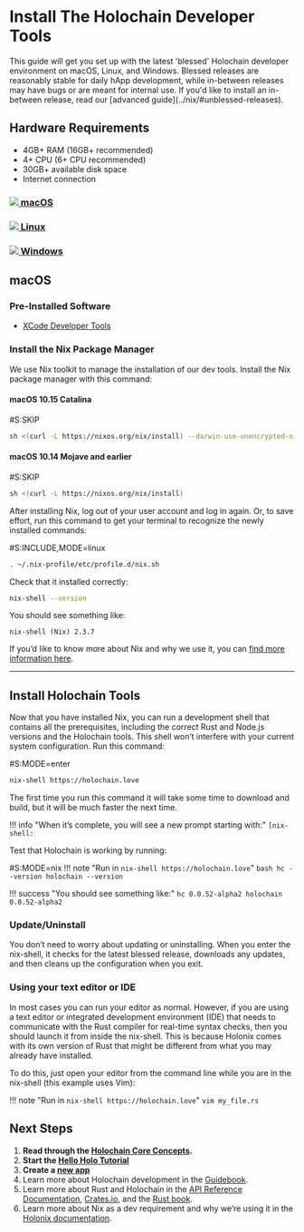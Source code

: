# Install The Holochain Developer Tools

<div markdown="1" class="coreconcepts-intro">
This guide will get you set up with the latest 'blessed' Holochain developer environment on macOS, Linux, and Windows. Blessed releases are reasonably stable for daily hApp development, while in-between releases may have bugs or are meant for internal use. If you'd like to install an in-between release, read our [advanced guide](../nix/#unblessed-releases).
</div>

## Hardware Requirements

* 4GB+ RAM (16GB+ recommended)
* 4+ CPU (6+ CPU recommended)
* 30GB+ available disk space
* Internet connection

<div class="h-tile-container h-tile-container-3 tile-tabs">
    <div class="h-tile">
        <a href="javascript:rudrSwitchTab('tab_1', 'content_1');" id="tab_1" class="tabmenu active" onclick="window.open(this.href,'_self'); return false;">
            <h3><img src="/docs/custom/icon-apple.svg"> macOS</h3>
        </a>
    </div>
    <div class="h-tile">
        <a href="javascript:rudrSwitchTab('tab_2', 'content_2');" id="tab_2" class="tabmenu" onclick="window.open(this.href,'_self'); return false;">
            <h3><img src="/docs/custom/icon-linux.svg" class="linux"> Linux</h3>
        </a>
    </div>
    <div class="h-tile">
        <a href="javascript:rudrSwitchTab('tab_3', 'content_3');" id="tab_3" class="tabmenu" onclick="window.open(this.href,'_self'); return false;">
            <h3><img src="/docs/custom/icon-windows.svg"> Windows</h3>
        </a>
    </div>
</div>

<div markdown="1" class="tabcontent" data-tabid="tab_1" id="content_1">

## macOS

### Pre-Installed Software

* [XCode Developer Tools](https://apps.apple.com/us/app/xcode/id497799835?mt=12)

### Install the Nix Package Manager

We use Nix toolkit to manage the installation of our dev tools. Install the Nix package manager with this command:

#### macOS 10.15 Catalina

\#S:SKIP
```bash
sh <(curl -L https://nixos.org/nix/install) --darwin-use-unencrypted-nix-store-volume
```

#### macOS 10.14 Mojave and earlier

\#S:SKIP
```bash
sh <(curl -L https://nixos.org/nix/install)
```

</div>

<div markdown="1" class="tabcontent" data-tabid="tab_2" id="content_2" style="display:none;">

## Linux

### Install the Nix Package Manager

We use Nix toolkit to manage the installation of our dev tools. Install the Nix package manager with this command:

\#S:INCLUDE,MODE=linux
```bash
sh <(curl -L https://nixos.org/nix/install)
```

</div>

<div markdown="1" class="tabcontent" id="content_3" data-tabid="tab_3" style="display:none;">

## Windows

Holochain development uses the same tools across Mac, Windows, and Linux. However, the Nix toolkit, which we use to install and manage those tools, only works natively on Mac and Linux. If you have Windows 10, Linux is available via the Microsoft Store.

### Requirements

* Windows 10 with [May 2020 Update](https://support.microsoft.com/en-us/help/4028685/windows-10-get-the-update)

### Older versions of Windows

Windows 8 and earlier are not officially supported. We recommend that you install Linux in a virtual machine ([Ubuntu Linux](https://www.ubuntu.com/) in [VirtualBox](https://virtualbox.org) is a popular and user-friendly choice). Here is a [tutorial](https://itsfoss.com/install-linux-in-virtualbox/) to get you up and running.

### Install Ubuntu Linux

1. Make sure you're [up to date](https://support.microsoft.com/en-us/help/4028685/windows-10-get-the-update) with Windows 10 version 2004 or newer.
2. [Install Windows Subsystem for Linux 2 (WSL2)](https://docs.microsoft.com/en-us/windows/wsl/install-win10).
3. Open the Microsoft Store app and search for Ubuntu 20.04 LTS.
4. Install Ubuntu.
5. Open the Start menu and click on Ubuntu 20.04 LTS. You should see a Linux terminal.

### Install the Nix Package Manager

Install the Nix package manager with this command:

\#S:SKIP
```bash
sh <(curl -L https://nixos.org/nix/install)
```

</div>

After installing Nix, log out of your user account and log in again. Or, to save effort, run this command to get your terminal to recognize the newly installed commands:

\#S:INCLUDE,MODE=linux
```bash
. ~/.nix-profile/etc/profile.d/nix.sh
```

Check that it installed correctly:

```bash
nix-shell --version
```

You should see something like:

```
nix-shell (Nix) 2.3.7
```

If you’d like to know more about Nix and why we use it, you can [find more information here](../nix/).

---

## Install Holochain Tools

Now that you have installed Nix, you can run a development shell that contains all the prerequisites, including the correct Rust and Node.js versions and the Holochain tools. This shell won’t interfere with your current system configuration. Run this command:

\#S:MODE=enter
```bash
nix-shell https://holochain.love
```

The first time you run this command it will take some time to download and build, but it will be much faster the next time.

!!! info "When it’s complete, you will see a new prompt starting with:"
    ```
    [nix-shell:
    ```

Test that Holochain is working by running:

\#S:MODE=nix
!!! note "Run in `nix-shell https://holochain.love`"
    ```bash
    hc --version
    holochain --version
    ```

!!! success "You should see something like:"
    ```
    hc 0.0.52-alpha2
    holochain 0.0.52-alpha2
    ```

### Update/Uninstall

You don’t need to worry about updating or uninstalling. When you enter the nix-shell, it checks for the latest blessed release, downloads any updates, and then cleans up the configuration when you exit.

### Using your text editor or IDE

In most cases you can run your editor as normal. However, if you are using a text editor or integrated development environment (IDE) that needs to communicate with the Rust compiler for real-time syntax checks, then you should launch it from inside the nix-shell. This is because Holonix comes with its own version of Rust that might be different from what you may already have installed.

To do this, just open your editor from the command line while you are in the nix-shell (this example uses Vim):

!!! note "Run in `nix-shell https://holochain.love`"
    ```
    vim my_file.rs
    ```

## Next Steps

1. __Read through the [Holochain Core Concepts](../concepts/).__
2. __Start the [Hello Holo Tutorial](../tutorials/coreconcepts/hello_holo)__
3. __Create a [new app](../create-new-app)__
4. Learn more about Holochain development in the [Guidebook](../guide/welcome/).
5. Learn more about Rust and Holochain in the [API Reference Documentation](../api/), [Crates.io](https://crates.io/search?q=Holochain), and the [Rust book](https://doc.rust-lang.org/book/).
6. Learn more about Nix as a dev requirement and why we’re using it in the [Holonix documentation](https://docs.holochain.love).

<script>
function rudrSwitchTab(rudr_tab_id, rudr_tab_content) {
    // first of all we get all tab content blocks (I think the best way to get them by class names)
    var x = document.getElementsByClassName("tabcontent");
    var i;
    for (i = 0; i < x.length; i++) {
        x[i].style.display = 'none'; // hide all tab content
    }
    document.getElementById(rudr_tab_content).style.display = 'block'; // display the content of the tab we need

    // now we get all tab menu items by class names (use the next code only if you need to highlight current tab)
    var x = document.getElementsByClassName("tabmenu");
    var i;
    for (i = 0; i < x.length; i++) {
        x[i].className = 'tabmenu';
    }
    document.getElementById(rudr_tab_id).className = 'tabmenu active';
}

// If there's a fragment identifier on the URL, switch to the correct tab.
function switchToTabForFragmentIfNecessary() {
    var fragment = window.location.hash.slice(1);
    if (!fragment)
        // Nothing to do.
        return;

    var target = document.getElementById(fragment);
    if (!target)
        // Invalid fragment identifier.
        return;

    var tabContainer = target.closest('.tabcontent');
    if (!tabContainer)
        // This content wasn't in a tab.
        return;

    var tabID = tabContainer.getAttribute('data-tabid');
    var contentID = tabContainer.id;

    // Make the tab active so you can see the linked content.
    rudrSwitchTab(tabID, contentID);
}

// Switch to the correct tab if DOM is ready.
if (document.readyState === 'interactive' || document.readyState === 'complete')
    switchToTabForFragmentIfNecessary();

// Otherwise, wait until document is loaded and try again.
document.addEventListener('DOMContentLoaded', switchToTabForFragmentIfNecessary, false);

</script>
